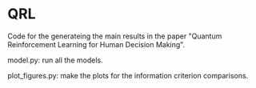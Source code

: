 # QRL

Code for the generateing the main results in the paper "Quantum Reinforcement Learning for Human Decision Making".

model.py: run all the models.

plot_figures.py: make the plots for the information criterion comparisons.
